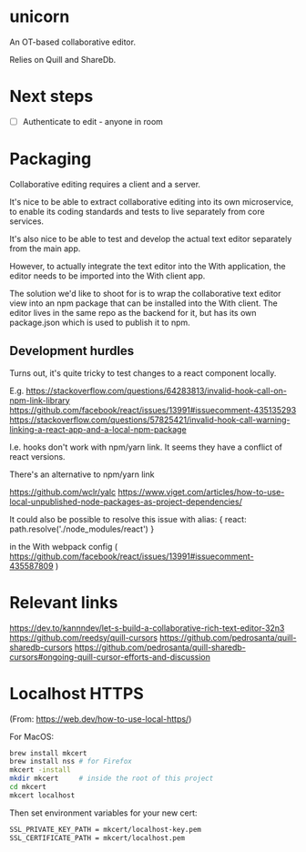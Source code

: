 # unicorn
An OT-based collaborative editor.

Relies on Quill and ShareDb.

# Next steps
- [ ] Authenticate to edit - anyone in room


# Packaging
Collaborative editing requires a client and a server.

It's nice to be able to extract collaborative editing into its own microservice, to enable its coding standards and tests to live separately from core services.

It's also nice to be able to test and develop the actual text editor separately from the main app.

However, to actually integrate the text editor into the With application, the editor needs to be imported into the With client app.

The solution we'd like to shoot for is to wrap the collaborative text editor view into an npm package that can be installed into the With client. The editor lives in the same repo as the backend for it, but has its own package.json which is used to publish it to npm.

## Development hurdles
Turns out, it's quite tricky to test changes to a react component locally.

E.g.
https://stackoverflow.com/questions/64283813/invalid-hook-call-on-npm-link-library
https://github.com/facebook/react/issues/13991#issuecomment-435135293
https://stackoverflow.com/questions/57825421/invalid-hook-call-warning-linking-a-react-app-and-a-local-npm-package

I.e. hooks don't work with npm/yarn link. It seems they have a conflict of react versions.

There's an alternative to npm/yarn link

https://github.com/wclr/yalc
https://www.viget.com/articles/how-to-use-local-unpublished-node-packages-as-project-dependencies/

It could also be possible to resolve this issue with
alias: {
  react: path.resolve('./node_modules/react')
}

in the With webpack config ( https://github.com/facebook/react/issues/13991#issuecomment-435587809 )

# Relevant links
https://dev.to/kannndev/let-s-build-a-collaborative-rich-text-editor-32n3
https://github.com/reedsy/quill-cursors
https://github.com/pedrosanta/quill-sharedb-cursors
https://github.com/pedrosanta/quill-sharedb-cursors#ongoing-quill-cursor-efforts-and-discussion



# Localhost HTTPS
(From: https://web.dev/how-to-use-local-https/)

For MacOS:

```bash
brew install mkcert
brew install nss # for Firefox
mkcert -install
mkdir mkcert     # inside the root of this project
cd mkcert
mkcert localhost
```

Then set environment variables for your new cert:

```bash
SSL_PRIVATE_KEY_PATH = mkcert/localhost-key.pem
SSL_CERTIFICATE_PATH = mkcert/localhost.pem
```
